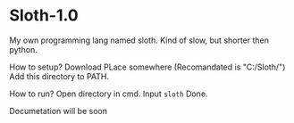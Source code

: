 # Sloth-1.0
My own programming lang named sloth. Kind of slow, but shorter then python.

How to setup?
Download
PLace somewhere (Recomandated is "C:/Sloth/")
Add this directory to PATH.

How to run?
Open directory in cmd.
Input `sloth`
Done.

Documetation will be soon
